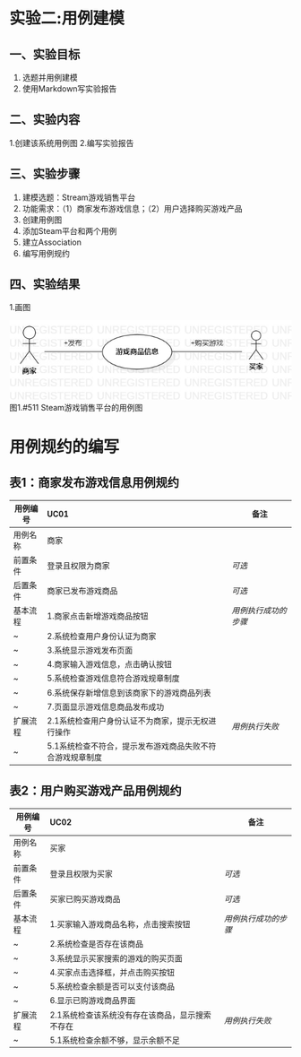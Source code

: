 # 实验二:用例建模

## 一、实验目标

1.  选题并用例建模
2.  使用Markdown写实验报告

## 二、实验内容

1.创建该系统用例图
2.编写实验报告

## 三、实验步骤

1.  建模选题：Stream游戏销售平台
2.  功能需求：（1）商家发布游戏信息；（2）用户选择购买游戏产品
3.  创建用例图
4.  添加Steam平台和两个用例
5.  建立Association
6.  编写用例规约

## 四、实验结果

1.画图

![用例图](./lab2_UsecaseDiagram.jpg)  
图1.#511 Steam游戏销售平台的用例图

# 用例规约的编写

## 表1：商家发布游戏信息用例规约  

用例编号  | UC01 | 备注  
-|:-|-  
用例名称  | 商家 |   
前置条件  | 登录且权限为商家 | *可选*   
后置条件  | 商家已发布游戏商品 | *可选*   
基本流程  | 1.商家点击新增游戏商品按钮  |*用例执行成功的步骤*    
~| 2.系统检查用户身份认证为商家  |   
~| 3.系统显示游戏发布页面   |   
~| 4.商家输入游戏信息，点击确认按钮   |   
~| 5.系统检查游戏信息符合游戏规章制度   |  
~| 6.系统保存新增信息到该商家下的游戏商品列表   |  
~| 7.页面显示游戏信息商品发布成功   |    
扩展流程  | 2.1系统检查用户身份认证不为商家，提示无权进行操作   |*用例执行失败*    
~| 5.1系统检查不符合，提示发布游戏商品失败不符合游戏规章制度   |  



## 表2：用户购买游戏产品用例规约  

用例编号  | UC02 | 备注  
-|:-|-  
用例名称  | 买家  |   
前置条件  | 登录且权限为买家    | *可选*   
后置条件  | 买家已购买游戏商品     | *可选*   
基本流程  | 1.买家输入游戏商品名称，点击搜索按钮  |*用例执行成功的步骤*    
~| 2.系统检查是否存在该商品   |  
~| 3.系统显示买家搜索的游戏的购买页面  |   
~| 4.买家点击选择框，并点击购买按钮   |   
~| 5.系统检查余额是否可以支付该商品   |   
~| 6.显示已购游戏商品界面   |    
扩展流程  | 2.1系统检查该系统没有存在该商品，显示搜索不存在   |*用例执行失败*    
~| 5.1系统检查余额不够，显示余额不足   |  
